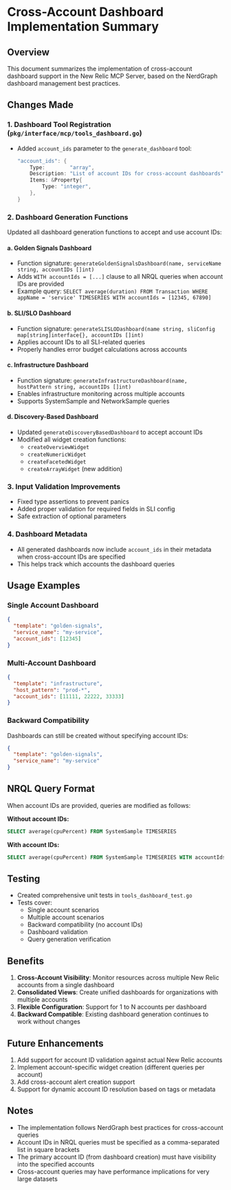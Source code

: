 # Cross-Account Dashboard Implementation Summary

## Overview
This document summarizes the implementation of cross-account dashboard support in the New Relic MCP Server, based on the NerdGraph dashboard management best practices.

## Changes Made

### 1. Dashboard Tool Registration (`pkg/interface/mcp/tools_dashboard.go`)
- Added `account_ids` parameter to the `generate_dashboard` tool:
  ```go
  "account_ids": {
      Type:        "array",
      Description: "List of account IDs for cross-account dashboards",
      Items: &Property{
          Type: "integer",
      },
  }
  ```

### 2. Dashboard Generation Functions
Updated all dashboard generation functions to accept and use account IDs:

#### a. Golden Signals Dashboard
- Function signature: `generateGoldenSignalsDashboard(name, serviceName string, accountIDs []int)`
- Adds `WITH accountIds = [...]` clause to all NRQL queries when account IDs are provided
- Example query: `SELECT average(duration) FROM Transaction WHERE appName = 'service' TIMESERIES WITH accountIds = [12345, 67890]`

#### b. SLI/SLO Dashboard
- Function signature: `generateSLISLODashboard(name string, sliConfig map[string]interface{}, accountIDs []int)`
- Applies account IDs to all SLI-related queries
- Properly handles error budget calculations across accounts

#### c. Infrastructure Dashboard
- Function signature: `generateInfrastructureDashboard(name, hostPattern string, accountIDs []int)`
- Enables infrastructure monitoring across multiple accounts
- Supports SystemSample and NetworkSample queries

#### d. Discovery-Based Dashboard
- Updated `generateDiscoveryBasedDashboard` to accept account IDs
- Modified all widget creation functions:
  - `createOverviewWidget`
  - `createNumericWidget`
  - `createFacetedWidget`
  - `createArrayWidget` (new addition)

### 3. Input Validation Improvements
- Fixed type assertions to prevent panics
- Added proper validation for required fields in SLI config
- Safe extraction of optional parameters

### 4. Dashboard Metadata
- All generated dashboards now include `account_ids` in their metadata when cross-account IDs are specified
- This helps track which accounts the dashboard queries

## Usage Examples

### Single Account Dashboard
```json
{
  "template": "golden-signals",
  "service_name": "my-service",
  "account_ids": [12345]
}
```

### Multi-Account Dashboard
```json
{
  "template": "infrastructure",
  "host_pattern": "prod-*",
  "account_ids": [11111, 22222, 33333]
}
```

### Backward Compatibility
Dashboards can still be created without specifying account IDs:
```json
{
  "template": "golden-signals",
  "service_name": "my-service"
}
```

## NRQL Query Format
When account IDs are provided, queries are modified as follows:

**Without account IDs:**
```sql
SELECT average(cpuPercent) FROM SystemSample TIMESERIES
```

**With account IDs:**
```sql
SELECT average(cpuPercent) FROM SystemSample TIMESERIES WITH accountIds = [12345, 67890]
```

## Testing
- Created comprehensive unit tests in `tools_dashboard_test.go`
- Tests cover:
  - Single account scenarios
  - Multiple account scenarios
  - Backward compatibility (no account IDs)
  - Dashboard validation
  - Query generation verification

## Benefits
1. **Cross-Account Visibility**: Monitor resources across multiple New Relic accounts from a single dashboard
2. **Consolidated Views**: Create unified dashboards for organizations with multiple accounts
3. **Flexible Configuration**: Support for 1 to N accounts per dashboard
4. **Backward Compatible**: Existing dashboard generation continues to work without changes

## Future Enhancements
1. Add support for account ID validation against actual New Relic accounts
2. Implement account-specific widget creation (different queries per account)
3. Add cross-account alert creation support
4. Support for dynamic account ID resolution based on tags or metadata

## Notes
- The implementation follows NerdGraph best practices for cross-account queries
- Account IDs in NRQL queries must be specified as a comma-separated list in square brackets
- The primary account ID (from dashboard creation) must have visibility into the specified accounts
- Cross-account queries may have performance implications for very large datasets
